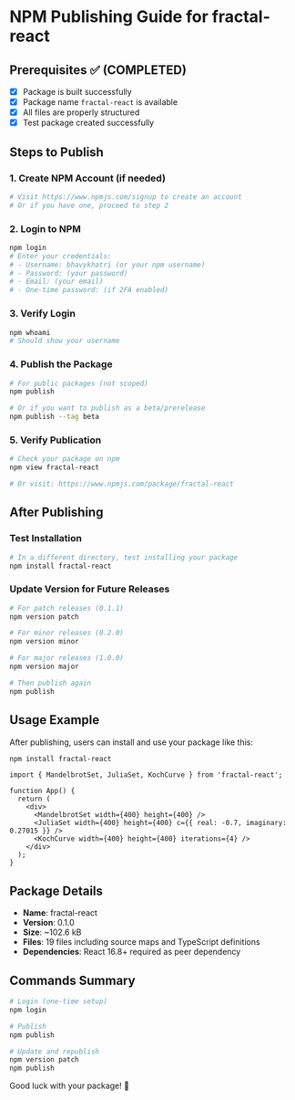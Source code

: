 # NPM Publishing Guide for fractal-react

## Prerequisites ✅ (COMPLETED)
- [x] Package is built successfully
- [x] Package name `fractal-react` is available
- [x] All files are properly structured
- [x] Test package created successfully

## Steps to Publish

### 1. Create NPM Account (if needed)
```bash
# Visit https://www.npmjs.com/signup to create an account
# Or if you have one, proceed to step 2
```

### 2. Login to NPM
```bash
npm login
# Enter your credentials:
# - Username: bhavykhatri (or your npm username)
# - Password: (your password)
# - Email: (your email)
# - One-time password: (if 2FA enabled)
```

### 3. Verify Login
```bash
npm whoami
# Should show your username
```

### 4. Publish the Package
```bash
# For public packages (not scoped)
npm publish

# Or if you want to publish as a beta/prerelease
npm publish --tag beta
```

### 5. Verify Publication
```bash
# Check your package on npm
npm view fractal-react

# Or visit: https://www.npmjs.com/package/fractal-react
```

## After Publishing

### Test Installation
```bash
# In a different directory, test installing your package
npm install fractal-react
```

### Update Version for Future Releases
```bash
# For patch releases (0.1.1)
npm version patch

# For minor releases (0.2.0) 
npm version minor

# For major releases (1.0.0)
npm version major

# Then publish again
npm publish
```

## Usage Example
After publishing, users can install and use your package like this:

```bash
npm install fractal-react
```

```tsx
import { MandelbrotSet, JuliaSet, KochCurve } from 'fractal-react';

function App() {
  return (
    <div>
      <MandelbrotSet width={400} height={400} />
      <JuliaSet width={400} height={400} c={{ real: -0.7, imaginary: 0.27015 }} />
      <KochCurve width={400} height={400} iterations={4} />
    </div>
  );
}
```

## Package Details
- **Name**: fractal-react
- **Version**: 0.1.0
- **Size**: ~102.6 kB
- **Files**: 19 files including source maps and TypeScript definitions
- **Dependencies**: React 16.8+ required as peer dependency

## Commands Summary
```bash
# Login (one-time setup)
npm login

# Publish
npm publish

# Update and republish
npm version patch
npm publish
```

Good luck with your package! 🚀
